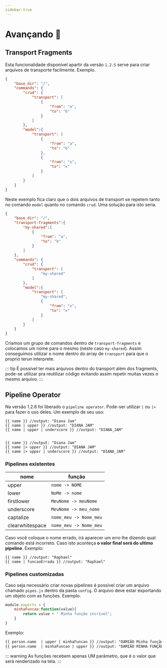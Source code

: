 ```yaml
---
sidebar:true
---
```


# Avançando :rocket:


## Transport Fragments

Esta funcionalidade disponível apartir da versão `1.2.5` serve para criar arquivos de transporte facilmente. Exemplo.


```json
{
    "base_dir": "/",
    "commands": {
        "crud": {
            "transport": [
                {
                    "from": "a",
                    "to": "b"
                }
            ]
        },
        "model":{
            "transport": [
                {
                    "from": "a",
                    "to": "b"
                },
                {
                    "from": "x",
                    "to": "x"
                }
            ]
        }
    }
}
```

Neste exemplo fica claro que o dois arquivos de transport se repetem tanto no comando `model` quanto no comando `crud`. Uma solução para isto seria.

```json
{
    "base_dir": "/",
    "transport-fragments":{
        "my-shared":[
            {
                "from": "a",
                "to": "b"
            }
        ]
    },
    "commands": {
        "crud": {
            "transport": [
                "my-shared"
            ]
        },
        "model":{
            "transport": [
                "my-shared",
                {
                    "from": "x",
                    "to": "x"
                }
            ]
        }
    }
}
```

Criamos um grupo de comandos dentro de `transport-fragments` e colocamos um nome para o mesmo (neste caso `my-shared`). Assim conseguimos utilizar o nome dentro do array de `transport` para que o proprio terun interprete.

::: tip
É possível ter mais arquivos dentro do transport além dos fragments, pode-se utilizar pra reutilizar código evitando assim repetir muitas vezes o mesmo arquivo.
:::


## Pipeline Operator

Na versão 1.2.6 foi liberado o `pipeline operator`. Pode-ser utilizar `|` ou `|>` para fazer o uso deles. Um exemplo de seu uso:

```text
{{ name }} //output: "Diana Jam"
{{ name | upper }} //output: "DIANA JAM"
{{ name | upper | underscore }} //output: "DIANA_JAM"


{{ name }} //output: "Diana Jam"
{{ name |> upper }} //output: "DIANA JAM"
{{ name |> upper | underscore }} //output: "DIANA_JAM"
```

### Pipelines existentes

|nome|função|
|----|------|
|upper|`nome -> NOME`|
|lower | `NoMe -> nome`|
|firstlower | `MeuNome -> meuNome`|
|underscore| `MeuNome -> meu_nome`|
|captalize|`nome_meu -> Nome_meu`|
|clearwhitespace|`nome_meu -> Nome_meu`|

Caso você coloque o nome errado, irá aparecer um erro lhe dizendo qual comando está incorreto. Caso isto aconteça **o valor final será do ultimo pipeline**. Exemplo:

```text
{{ name }} //output: "Raphael"
{{ name | funcaoErrada }} //output: "Raphael"
```

### Pipelines customizadas

Caso seja necessário criar novas pipelines é possível criar um arquivo chamado `pipes.js` dentro da pasta `config`. O arquivo deve estar exportando um objeto com as funções. Exemplo.

```js
module.exports = {
    minhaFuncao:function(value){
        return value + " Minha função incrível";
    }
}
```

Exemplo:

```txt
{{ person.name  | upper | minhaFuncao }} //output: "DAMIÃO Minha função incrível"
{{ person.name  | minhaFuncao | upper }} //output: "DAMIÃO MINHA FUNÇÃO INCRÍVEL"
```

::: warning
As funções recebem apenas UM parâmetro, que é o valor que será renderizado na tela.
:::